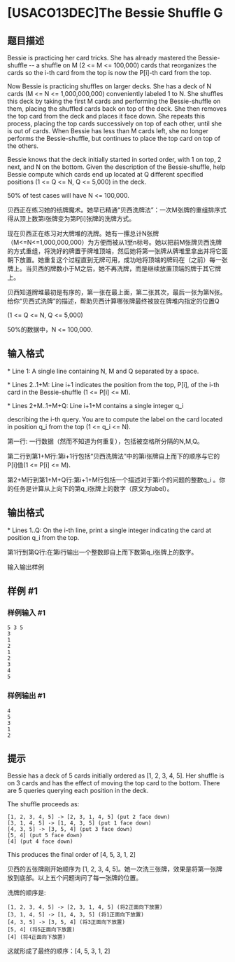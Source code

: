 # [USACO13DEC]The Bessie Shuffle G

## 题目描述

Bessie is practicing her card tricks.  She has already mastered the Bessie- shuffle -- a shuffle on M (2 <= M <= 100,000) cards that reorganizes the cards so the i-th card from the top is now the P[i]-th card from the top.

Now Bessie is practicing shuffles on larger decks.  She has a deck of N cards (M <= N <= 1,000,000,000) conveniently labeled 1 to N.  She shuffles this deck by taking the first M cards and performing the Bessie-shuffle on them, placing the shuffled cards back on top of the deck.  She then removes the top card from the deck and places it face down.  She repeats this process, placing the top cards successively on top of each other, until she is out of cards.  When Bessie has less than M cards left, she no longer performs the Bessie-shuffle, but continues to place the top card on top of the others.

Bessie knows that the deck initially started in sorted order, with 1 on top, 2 next, and N on the bottom.  Given the description of the Bessie-shuffle, help Bessie compute which cards end up located at Q different specified positions (1 <= Q <= N, Q <= 5,000) in the deck.

50% of test cases will have N <= 100,000. 

贝西正在练习她的纸牌魔术。她早已精通“贝西洗牌法”：一次M张牌的重组排序式得从顶上数第i张牌变为第P[i]张牌的洗牌方式。


现在贝西正在练习对大牌堆的洗牌。她有一摞总计N张牌（M<=N<=1,000,000,000）为方便而被从1至n标号。她以把前M张牌贝西洗牌的方式重组，将洗好的牌置于牌堆顶端，然后她将第一张牌从牌堆里拿出并将它面朝下放置。她重复这个过程直到无牌可用，成功地将顶端的牌码在（之前）每一张牌上。当贝西的牌数小于M之后，她不再洗牌，而是继续放置顶端的牌于其它牌上。


贝西知道牌堆最初是有序的，第一张在最上面，第二张其次，最后一张为第N张。给你“贝西式洗牌”的描述，帮助贝西计算哪张牌最终被放在牌堆内指定的位置Q


(1 <= Q <= N, Q <= 5,000)

50%的数据中，N <= 100,000.


## 输入格式

\* Line 1: A single line containing N, M and Q separated by a space.

\* Lines 2..1+M: Line i+1 indicates the position from the top, P[i], of the i-th card in the Bessie-shuffle (1 <= P[i] <= M).

\* Lines 2+M..1+M+Q: Line i+1+M contains a single integer q\_i

describing the i-th query.  You are to compute the label on the card located in position q\_i from the top (1 <= q\_i <= N).

第一行: 一行数据（然而不知道为何重复），包括被空格所分隔的N,M,Q。


第二行到第1+M行:第i+1行包括“贝西洗牌法”中的第i张牌自上而下的顺序与它的P[i]值(1 <= P[i] <= M).


第2+M行到第1+M+Q行:第i+1+M行包括一个描述对于第i个的问题的整数q\_i 。你的任务是计算从上向下的第q\_i张牌上的数字（原文为label）。


## 输出格式

\* Lines 1..Q: On the i-th line, print a single integer indicating the card at position q\_i from the top.

第1行到第Q行:在第i行输出一个整数即自上而下数第q\_i张牌上的数字。


输入输出样例


## 样例 #1

### 样例输入 #1
```
5 3 5 
3 
1 
2 
1 
2 
3 
4 
5
```

### 样例输出 #1

```
4 
5 
3 
1 
2
```

## 提示

Bessie has a deck of 5 cards initially ordered as [1, 2, 3, 4, 5].  Her shuffle is on 3 cards and has the effect of moving the top card to the bottom.  There are 5 queries querying each position in the deck.


The shuffle proceeds as:

```plain
[1, 2, 3, 4, 5] -> [2, 3, 1, 4, 5] (put 2 face down) 
[3, 1, 4, 5] -> [1, 4, 3, 5] (put 1 face down) 
[4, 3, 5] -> [3, 5, 4] (put 3 face down) 
[5, 4] (put 5 face down) 
[4] (put 4 face down) 
```
This produces the final order of [4, 5, 3, 1, 2]

贝西的五张牌刚开始顺序为 [1, 2, 3, 4, 5]。她一次洗三张牌，效果是将第一张牌放到底部。以上五个问题询问了每一张牌的位置。


洗牌的顺序是:

```plain
[1, 2, 3, 4, 5] -> [2, 3, 1, 4, 5] (将2正面向下放置)
[3, 1, 4, 5] -> [1, 4, 3, 5] (将1正面向下放置) 
[4, 3, 5] -> [3, 5, 4] (将3正面向下放置) 
[5, 4] (将5正面向下放置) 
[4] (将4正面向下放置) 
```
这就形成了最终的顺序：[4, 5, 3, 1, 2]

